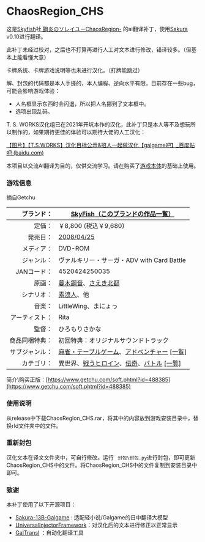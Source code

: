 # ChaosRegion_CHS

这是[Skyfish](http://www.sky-fish.jp/html/sf-main.html)社[ 鋼炎のソレイユ－ChaosRegion-]( "http://www.sky-fish.jp/soleil-region/region-index.html") 的ai翻译补丁，使用[Sakura](https://github.com/SakuraLLM/Sakura-13B-Galgame) v0.10进行翻译。

此补丁未经过校对，之后也不打算再进行人工对文本进行修改，错译较多。（但基本上能看懂大意）

卡牌系统、卡牌游戏说明等也未进行汉化。（打牌能跳过）

解、封包的代码都是本人手搓的，本人编程、逆向水平有限，目前存在一些bug，可能会影响游戏体验：

* 人名框显示东西时会闪退，所以把人名挪到了文本框中。
* 选项出现乱码。

T. S. WORKS汉化组已在2021年开坑本作的汉化，此补丁只是本人等不及想玩所以制作的，如果期待更佳的体验可以期待大佬的人工汉化：

[【图片】【T.S.WORKS】汉化目标公示&amp;招人一起做汉化【galgame吧】_百度贴吧 (baidu.com)](https://tieba.baidu.com/p/7338266179)


本项目以交流AI翻译为目的，仅供交流学习。请在购买了[游戏本体](https://www.getchu.com/soft.phtml?id=488385)的基础上使用。


### 游戏信息

摘自Getchu

|     ブランド： | [SkyFish](http://www.sky-fish.jp/ "このブランドの公式サイトを開く")[（このブランドの作品一覧）](https://www.getchu.com/php/search.phtml?search_brand_id=25375)                                                                                                              |
| -------------: | ------------------------------------------------------------------------------------------------------------------------------------------------------------------------------------------------------------------------------------------------------------------ |
|         定価： | ￥8,800 (税込￥9,680)                                                                                                                                                                                                                                              |
|       発売日： | [2008/04/25](https://www.getchu.com/php/search.phtml?start_date=2008/04/25&end_date=2008/04/25&genre=pc_soft "同じ発売日の同ジャンル商品を開く")                                                                                                                         |
|     メディア： | DVD-ROM                                                                                                                                                                                                                                                            |
|     ジャンル： | ヴァルキリー・サーガ・ADV with Card Battle                                                                                                                                                                                                                         |
|    JANコード： | 4520424250035                                                                                                                                                                                                                                                      |
|         原画： | [蔓木鋼音](https://www.getchu.com/php/search.phtml?person=%CC%A2%CC%DA%B9%DD%B2%BB)、[さえき北都](https://www.getchu.com/php/search.phtml?person=%A4%B5%A4%A8%A4%AD%CB%CC%C5%D4)                                                                                         |
|     シナリオ： | [素浪人](https://www.getchu.com/php/search.phtml?person=%C1%C7%CF%B2%BF%CD)、他                                                                                                                                                                                       |
|         音楽： | LittleWing、まにょっ                                                                                                                                                                                                                                               |
| アーティスト： | Rita                                                                                                                                                                                                                                                               |
|         監督： | ひろもりさかな                                                                                                                                                                                                                                                     |
| 商品同梱特典： | 初回特典：オリジナルサウンドトラック                                                                                                                                                                                                                               |
| サブジャンル： | [麻雀・テーブルゲーム](https://www.getchu.com/all/genre.html?sub_genre_id=313)、[アドベンチャー](https://www.getchu.com/all/genre.html?sub_genre_id=308) [[一覧]](https://www.getchu.com/php/sub_genre.phtml)                                                               |
|     カテゴリ： | 異世界、[戦うヒロイン](https://www.getchu.com/php/search.phtml?category[0]=C3_B046)、[伝奇](https://www.getchu.com/php/search.phtml?category[0]=C3_F008)、[バトル](https://www.getchu.com/php/search.phtml?category[0]=C3_F026) [[一覧]](https://www.getchu.com/pc/genre.html) |

简介\购买正版：[https://www.getchu.com/soft.phtml?id=488385](https://www.getchu.com/soft.phtml?id=488385)


### 使用说明

从release中下载ChaosRegion_CHS.rar，将其中的内容放到游戏安装目录中，替换rld文件夹中的文件。

### 重新封包

汉化文本在译文文件夹中，可自行修改。运行 ` 封包\封包.py`进行封包，即可更新ChaosRegion_CHS中的文件。将ChaosRegion_CHS中的文件复制到安装目录中即可。

### 致谢

本补丁使用了以下开源项目：

* [Sakura-13B-Galgame](https://github.com/SakuraLLM/Sakura-13B-Galgame) : 适配轻小说/Galgame的日中翻译大模型
* [UniversalInjectorFramework](https://github.com/AtomCrafty/UniversalInjectorFramework)：对汉化后的文本进行修正以正常显示
* [GalTransl](https://github.com/xd2333/GalTransl) ：自动化翻译工具
